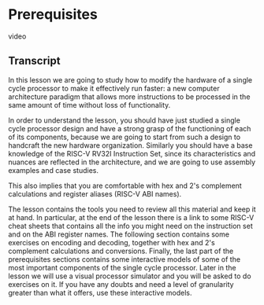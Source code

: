 # Prerequisites

video

## Transcript

In this lesson we are going to study how to modify the hardware of a single cycle processor to make it effectively run faster: a new computer architecture paradigm that allows more instructions to be processed in the same amount of time without loss of functionality.

In order to understand the lesson, you should have just studied a single cycle processor design and have a strong grasp of the functioning of each of its components, because we are going to start from such a design to handcraft the new hardware organization. Similarly you should have a base knowledge of the RISC-V RV32I Instruction Set, since its characteristics and nuances are reflected in the architecture, and we are going to use assembly examples and case studies.

This also implies that you are comfortable with hex and 2's complement calculations and register aliases (RISC-V ABI names).

The lesson contains the tools you need to review all this material and keep it at hand. In particular, at the end of the lesson there is a link to some RISC-V cheat sheets that contains all the info you might need on the instruction set and on the ABI register names. The following section contains some exercises on encoding and decoding, together with hex and 2's complement calculations and conversions. Finally, the last part of the prerequisites sections contains some interactive models of some of the most important components of the single cycle processor. Later in the lesson we will use a visual processor simulator and you will be asked to do exercises on it. If you have any doubts and need a level of granularity greater than what it offers, use these interactive models.
